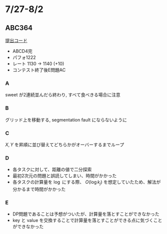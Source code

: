 # 7/27-8/2

## ABC364

[提出コード](https://atcoder.jp/contests/abc364/submissions?f.Task=&f.LanguageName=&f.Status=&f.User=dye8128)

- ABCD4完
- パフォ1222
- レート 1130 -> 1140 (+10)
- コンテスト終了後E問題AC

### A

sweet が2連続並んだら終わり, すべて食べきる場合に注意

### B

グリッド上を移動する, segmentation fault にならないように

### C

$X,Y$ を昇順に並び替えてどちらかがオーバーするまでループ

### D

- 各タスクに対して、距離の値で二分探索
- 最初2次元の問題と誤読してしまい、時間がかかった
- 各タスクの計算量を $\log$ にする際、 $O(\log k_j)$ を想定していたため、解法が分かるまで時間がかかった

### E

- DP問題であることは予想がついたが、計算量を落とすことができなかった
- key と value を交換することで計算量を落とすことができる点に気づくことができなかった
